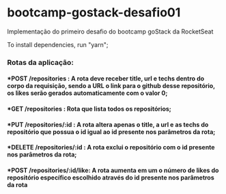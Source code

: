 # bootcamp-gostack-desafio01
Implementação do primeiro desafio do bootcamp goStack da RocketSeat

To install dependencies, run "yarn";

<h3>Rotas da aplicação:</h3>

  <h4>*POST /repositories : A rota deve receber title, url e techs dentro do corpo da requisição, sendo a URL o link para o github desse repositório, os likes serão     gerados automaticamente com o valor 0;
  
  <h4>*GET /repositories : Rota que lista todos os repositórios;

  <h4>*PUT /repositories/:id : A rota altera apenas o title, a url e as techs do repositório que possua o id igual ao id presente nos parâmetros da rota;

  <h4>*DELETE /repositories/:id : A rota exclui o repositório com o id presente nos parâmetros da rota;<h4>

  <h4>*POST /repositories/:id/like: A rota aumenta em um o número de likes do repositório específico escolhido através do id presente nos parâmetros da rota</h4>
